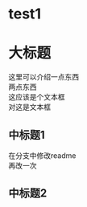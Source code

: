 # test1
大标题
====
这里可以介绍一点东西<br>两点东西<br>
        这应该是个文本框<br>对这是文本框
    
中标题1
----
在分支中修改readme<br>再改一次

中标题2
-----

